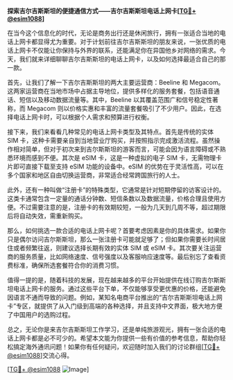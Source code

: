 **探索吉尔吉斯斯坦的便捷通信方式——吉尔吉斯斯坦电话上网卡[[TG💪+ @esim1088](https://t.me/s/esim1088)]**

在当今这个信息化的时代，无论是商务出行还是休闲旅行，拥有一张适合当地的电话上网卡都显得尤为重要。对于计划前往吉尔吉斯斯坦的朋友来说，一张优质的电话上网卡不仅能让你保持与外界的联系，还能满足你在异国他乡对网络的需求。今天，我们就来详细聊聊吉尔吉斯斯坦的电话上网卡，以及如何选择最适合自己的那一款。

首先，让我们了解一下吉尔吉斯斯坦的两大主要运营商：Beeline 和 Megacom。这两家运营商在当地市场中占据主导地位，提供多样化的服务套餐，包括语音通话、短信以及移动数据流量等。其中，Beeline 以其覆盖范围广和信号稳定性著称，而 Megacom 则以价格实惠和丰富的流量套餐吸引了不少用户。因此，在选择电话上网卡时，可以根据个人需求和预算进行权衡。

接下来，我们来看看几种常见的电话上网卡类型及其特点。首先是传统的实体 SIM 卡，这种卡需要亲自到当地营业厅购买，并按照指示完成激活流程。虽然操作相对简单，但对于初次来到吉尔斯斯坦的游客而言，可能会因为语言障碍或不熟悉环境而感到不便。其次是 eSIM 卡，这是一种虚拟的电子 SIM 卡，无需物理卡片即可直接下载至支持 eSIM 功能的设备中。eSIM 的优势在于灵活性高，可以在多个国家和地区自由切换运营商，非常适合经常跨国旅行的人士。

此外，还有一种叫做“注册卡”的特殊类型，它通常是针对短期停留的访客设计的。这类卡通常包含一定量的通话分钟数、短信条数以及数据流量，价格合理且使用方便。不过需要注意的是，注册卡的有效期较短，一般为几天到几周不等，超过期限后将自动失效，需重新购买。

那么，如何挑选一款合适的电话上网卡呢？首要考虑因素是你的具体需求。如果你只是偶尔访问吉尔斯斯坦，那么一张注册卡可能就足够了；但如果你需要长时间居住或者频繁往返，则建议选择长期有效的实体 SIM 或 eSIM 卡。其次要关注运营商的服务质量，比如网络速度、信号强度以及客服响应速度等。最后别忘了查看资费标准，确保所选套餐符合你的消费习惯。

值得一提的是，随着科技的发展，现在越来越多的平台开始提供在线订购吉尔斯斯坦电话上网卡的服务。通过这些平台下单，不仅能够享受更优惠的价格，还能避免因语言不通而导致的问题。例如，某知名电商平台推出的“吉尔吉斯斯坦电话上网卡”专区，就提供了从入门级到高端的各种选择，并且支持中文界面，极大地方便了中国用户的选购过程。

总之，无论你是来吉尔吉斯斯坦工作学习，还是单纯旅游观光，拥有一张合适的电话上网卡都是必不可少的。希望本文能为你提供一些有价值的参考信息，帮助你轻松搞定海外通讯问题！如果你有任何疑问，欢迎随时加入我们的讨论群组[[TG💪+ @esim1088](https://t.me/s/esim1088)]交流心得。

[[TG💪+ @esim1088](https://t.me/s/esim1088) ![Image](https://i.postimg.cc/4NQfJmqS/Snipaste-2025-05-13-00-14-12.png)]